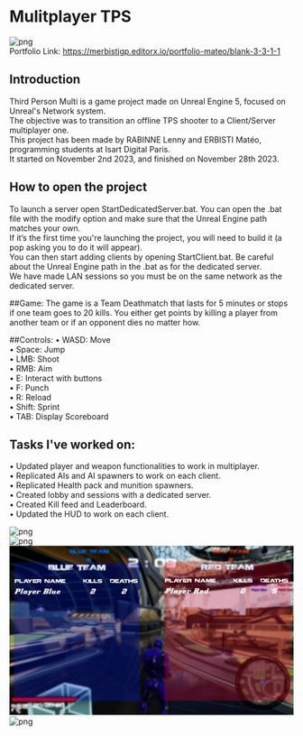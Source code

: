 # Mulitplayer TPS

![png](./Images/Game1.png)<br>
Portfolio Link: https://merbistigp.editorx.io/portfolio-mateo/blank-3-3-1-1 <br>

## Introduction
Third Person Multi is a game project made on Unreal Engine 5, focused on Unreal's
Network system. <br>
The objective was to transition an offline TPS shooter to a Client/Server multiplayer one.<br>
This project has been made by RABINNE Lenny and ERBISTI Matéo, programming
students at Isart Digital Paris.<br>
It started on November 2nd 2023, and finished on November 28th 2023.<br>

## How to open the project
To launch a server open StartDedicatedServer.bat. You can open the .bat file with the
modify option and make sure that the Unreal Engine path matches your own.<br>
If it’s the first time you're launching the project, you will need to build it (a pop asking you to
do it will appear).<br>
You can then start adding clients by opening StartClient.bat. Be careful about the
Unreal Engine path in the .bat as for the dedicated server.<br>
We have made LAN sessions so you must be on the same network as the dedicated server.<br>

##Game:
The game is a Team Deathmatch that lasts for 5 minutes or stops if one team goes to 20
kills. You either get points by killing a player from another team or if an opponent dies no
matter how.<br>

##Controls:
• WASD: Move<br>
• Space: Jump<br>
• LMB: Shoot<br>
• RMB: Aim<br>
• E: Interact with buttons<br>
• F: Punch<br>
• R: Reload<br>
• Shift: Sprint<br>
• TAB: Display Scoreboard<br>

## Tasks I've worked on:

• Updated player and weapon functionalities to work in multiplayer.<br>
• Replicated AIs and AI spawners to work on each client.<br>
• Replicated Health pack and munition spawners.<br>
• Created lobby and sessions with a dedicated server.<br>
• Created Kill feed and Leaderboard.<br>
• Updated the HUD to work on each client.<be>

![png](./Images/Kill.png)<br>
![png](./Images/AI.png)<br>
![png](./Images/Leaderboard.png)<br>
![png](./Images/Sessions.png)<br>
